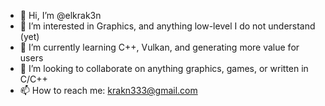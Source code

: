 - 👋 Hi, I’m @elkrak3n
- 👀 I’m interested in Graphics, and anything low-level I do not understand (yet)
- 🌱 I’m currently learning C++, Vulkan, and generating more value for users
- 💞️ I’m looking to collaborate on anything graphics, games, or written in C/C++
- 📫 How to reach me: krakn333@gmail.com

<!---
elkrak3n/elkrak3n is a ✨ special ✨ repository because its `README.md` (this file) appears on your GitHub profile.
You can click the Preview link to take a look at your changes.
--->
